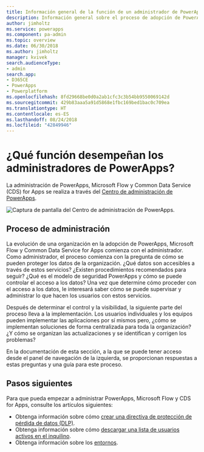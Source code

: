 ```yaml
---
title: Información general de la función de un administrador de PowerApps | Microsoft Docs
description: Información general sobre el proceso de adopción de PowerApps y la función de un administrador de PowerApps
author: jimholtz
ms.service: powerapps
ms.component: pa-admin
ms.topic: overview
ms.date: 06/30/2018
ms.author: jimholtz
manager: kvivek
search.audienceType:
- admin
search.app:
- D365CE
- PowerApps
- Powerplatform
ms.openlocfilehash: 8fd29668be0d0a2ab1cfc3c3b54bb9550069142d
ms.sourcegitcommit: 429b83aaa5a91d5868e1fbc169bed1bac0c709ea
ms.translationtype: HT
ms.contentlocale: es-ES
ms.lasthandoff: 08/24/2018
ms.locfileid: "42849946"
---
```

# <a name="whats-the-role-of-a-powerapps-administrator"></a>¿Qué función desempeñan los administradores de PowerApps?
La administración de PowerApps, Microsoft Flow y Common Data Service (CDS) for Apps se realiza a través del [Centro de administración de PowerApps](https://admin.powerapps.com).

![Captura de pantalla del Centro de administración de PowerApps.](./media/index/admin-center.png)

## <a name="administration-journey"></a>Proceso de administración
La evolución de una organización en la adopción de PowerApps, Microsoft Flow y Common Data Service for Apps comienza con el administrador. Como administrador, el proceso comienza con la pregunta de cómo se pueden proteger los datos de la organización. ¿Qué datos son accesibles a través de estos servicios? ¿Existen procedimientos recomendados para seguir? ¿Qué es el modelo de seguridad PowerApps y cómo se puede controlar el acceso a los datos? Una vez que determine cómo proceder con el acceso a los datos, le interesará saber cómo se puede supervisar y administrar lo que hacen los usuarios con estos servicios.

Después de determinar el control y la visibilidad, la siguiente parte del proceso lleva a la implementación. Los usuarios individuales y los equipos pueden implementar las aplicaciones por sí mismos pero, ¿cómo se implementan soluciones de forma centralizada para toda la organización? ¿Y cómo se organizan las actualizaciones y se identifican y corrigen los problemas?

En la documentación de esta sección, a la que se puede tener acceso desde el panel de navegación de la izquierda, se proporcionan respuestas a estas preguntas y una guía para este proceso.

## <a name="next-steps"></a>Pasos siguientes
Para que pueda empezar a administrar PowerApps, Microsoft Flow y CDS for Apps, consulte los artículos siguientes:
* Obtenga información sobre cómo [crear una directiva de protección de pérdida de datos (DLP)](create-dlp-policy.md).
* Obtenga información sobre cómo [descargar una lista de usuarios activos en el inquilino](admin-view-user-licenses.md).
* Obtenga información sobre los [entornos](environments-overview.md).
